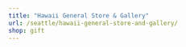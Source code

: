 ```yaml
---
title: "Hawaii General Store & Gallery"
url: /seattle/hawaii-general-store-and-gallery/
shop: gift
---
```

